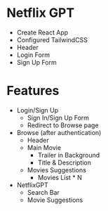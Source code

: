 # Netflix GPT

- Create React App
- Configured TailwindCSS
- Header
- Login Form
- Sign Up Form

# Features

- Login/Sign Up
  - Sign In/Sign Up Form
  - Redirect to Browse page
- Browse (after authentication)
  - Header
  - Main Movie
    - Trailer in Background
    - Title & Description
  - Movies Suggestions
    - Movies List \* N
- NetflixGPT
  - Search Bar
  - Movie Suggestions
